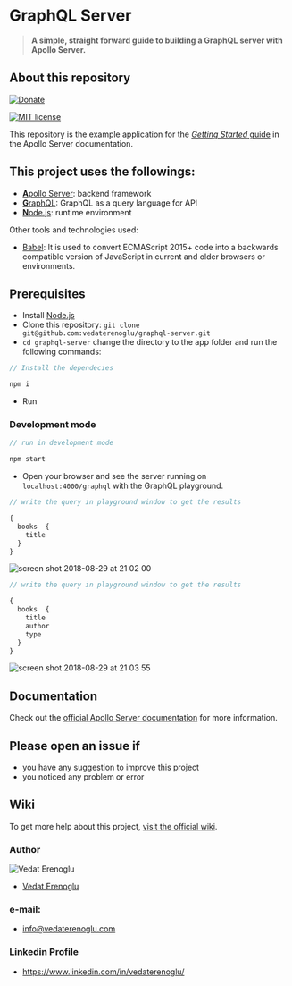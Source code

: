 # GraphQL Server

>  **A simple, straight forward guide to building a GraphQL server with Apollo Server.**

## About this repository

[![Donate](https://img.shields.io/badge/paypal-donate-179BD7.svg)](https://www.paypal.me/vedaterenoglu)

[![MIT license](http://img.shields.io/badge/license-MIT-lightgrey.svg)](http://opensource.org/licenses/MIT)


This repository is the example application for the [_Getting Started_ guide](https://www.apollographql.com/docs/apollo-server/v2/getting-started.html) in the Apollo Server documentation.

## This project uses the followings:
* [**A**pollo Server](https://www.apollographql.com/docs/apollo-server/): backend framework
* [**G**raphQL](https://graphql.org/): GraphQL as a query language for API
* [**N**ode.js](https://nodejs.org): runtime environment

Other tools and technologies used:
* [Babel](https://babeljs.io/docs/en/): It is used to convert ECMAScript 2015+ code into a backwards compatible version of JavaScript in current and older browsers or environments.

## Prerequisites

* Install [Node.js](https://nodejs.org)
* Clone this repository: `git clone git@github.com:vedaterenoglu/graphql-server.git`
* `cd graphql-server` change the directory to the app folder and run the following commands:

```js
// Install the dependecies

npm i
```
* Run
### Development mode
```js
// run in development mode

npm start
```

* Open your browser and see the server running on `localhost:4000/graphql` with the GraphQL playground.

```js
// write the query in playground window to get the results

{
  books  {
    title
  }
}
```

![screen shot 2018-08-29 at 21 02 00](https://user-images.githubusercontent.com/38211466/44809982-9bc92c80-abd0-11e8-9b8a-56a6cc8072a2.png)

```js
// write the query in playground window to get the results

{
  books  {
    title
    author
    type
  }
}
```

![screen shot 2018-08-29 at 21 03 55](https://user-images.githubusercontent.com/38211466/44810044-c5825380-abd0-11e8-94e9-8e96dca58955.png)

## Documentation

Check out the [official Apollo Server documentation](https://www.apollographql.com/docs/apollo-server/v2/) for more information.

## Please open an issue if
* you have any suggestion to improve this project
* you noticed any problem or error

## Wiki
To get more help about this project, [visit the official wiki](#).

### Author
![Vedat Erenoglu](https://s.gravatar.com/avatar/0e529b095e48c12b9834e4d6ec081dc3?s=80)
* [Vedat Erenoglu](https://github.com/VedatErenoglu)
### e-mail:
* info@vedaterenoglu.com
### Linkedin Profile
* https://www.linkedin.com/in/vedaterenoglu/